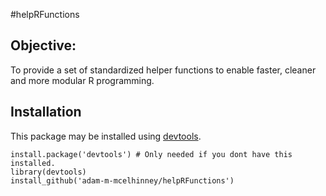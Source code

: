#helpRFunctions

## Objective: 
To provide a set of standardized helper functions to enable faster, cleaner and more modular R programming.

## Installation
This package may be installed using [devtools](http://cran.r-project.org/web/packages/devtools/index.html). 

```
install.package('devtools') # Only needed if you dont have this installed.
library(devtools)
install_github('adam-m-mcelhinney/helpRFunctions')
```


